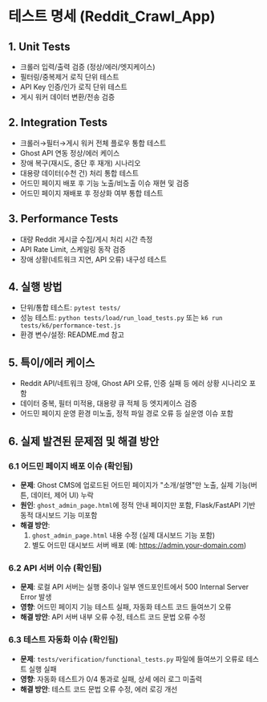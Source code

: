 # 테스트 명세 (Reddit_Crawl_App)

## 1. Unit Tests
- 크롤러 입력/출력 검증 (정상/에러/엣지케이스)
- 필터링/중복제거 로직 단위 테스트
- API Key 인증/인가 로직 단위 테스트
- 게시 워커 데이터 변환/전송 검증

## 2. Integration Tests
- 크롤러→필터→게시 워커 전체 플로우 통합 테스트
- Ghost API 연동 정상/에러 케이스
- 장애 복구(재시도, 중단 후 재개) 시나리오
- 대용량 데이터(수천 건) 처리 통합 테스트
- 어드민 페이지 배포 후 기능 노출/비노출 이슈 재현 및 검증
- 어드민 페이지 재배포 후 정상화 여부 통합 테스트

## 3. Performance Tests
- 대량 Reddit 게시글 수집/게시 처리 시간 측정
- API Rate Limit, 스케일링 동작 검증
- 장애 상황(네트워크 지연, API 오류) 내구성 테스트

## 4. 실행 방법
- 단위/통합 테스트: `pytest tests/`
- 성능 테스트: `python tests/load/run_load_tests.py` 또는 `k6 run tests/k6/performance-test.js`
- 환경 변수/설정: README.md 참고

## 5. 특이/에러 케이스
- Reddit API/네트워크 장애, Ghost API 오류, 인증 실패 등 에러 상황 시나리오 포함
- 데이터 중복, 필터 미적용, 대용량 큐 적체 등 엣지케이스 검증
- 어드민 페이지 운영 환경 미노출, 정적 파일 경로 오류 등 실운영 이슈 포함

## 6. 실제 발견된 문제점 및 해결 방안

### 6.1 어드민 페이지 배포 이슈 (확인됨)
- **문제**: Ghost CMS에 업로드된 어드민 페이지가 "소개/설명"만 노출, 실제 기능(버튼, 데이터, 제어 UI) 누락
- **원인**: `ghost_admin_page.html`에 정적 안내 페이지만 포함, Flask/FastAPI 기반 동적 대시보드 기능 미포함
- **해결 방안**: 
  1. `ghost_admin_page.html` 내용 수정 (실제 대시보드 기능 포함)
  2. 별도 어드민 대시보드 서버 배포 (예: https://admin.your-domain.com)

### 6.2 API 서버 이슈 (확인됨)
- **문제**: 로컬 API 서버는 실행 중이나 일부 엔드포인트에서 500 Internal Server Error 발생
- **영향**: 어드민 페이지 기능 테스트 실패, 자동화 테스트 코드 들여쓰기 오류
- **해결 방안**: API 서버 내부 오류 수정, 테스트 코드 문법 오류 수정

### 6.3 테스트 자동화 이슈 (확인됨)
- **문제**: `tests/verification/functional_tests.py` 파일에 들여쓰기 오류로 테스트 실행 실패
- **영향**: 자동화 테스트가 0/4 통과로 실패, 상세 에러 로그 미출력
- **해결 방안**: 테스트 코드 문법 오류 수정, 에러 로깅 개선

